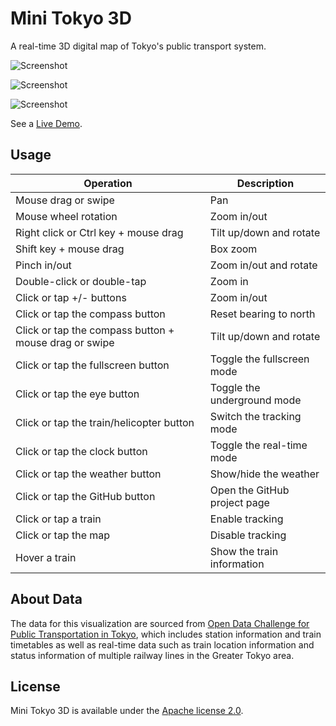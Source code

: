 # Mini Tokyo 3D

A real-time 3D digital map of Tokyo's public transport system.

![Screenshot](https://nagix.github.io/mini-tokyo-3d/images/screenshot1.jpg)

![Screenshot](https://nagix.github.io/mini-tokyo-3d/images/screenshot2.jpg)

![Screenshot](https://nagix.github.io/mini-tokyo-3d/images/screenshot3.jpg)

See a [Live Demo](https://nagix.github.io/mini-tokyo-3d).

## Usage

Operation | Description
--- | ---
Mouse drag or swipe | Pan
Mouse wheel rotation | Zoom in/out
Right click or Ctrl key + mouse drag | Tilt up/down and rotate
Shift key + mouse drag | Box zoom
Pinch in/out | Zoom in/out and rotate
Double-click or double-tap | Zoom in
Click or tap +/- buttons | Zoom in/out
Click or tap the compass button | Reset bearing to north
Click or tap the compass button + mouse drag or swipe | Tilt up/down and rotate
Click or tap the fullscreen button | Toggle the fullscreen mode
Click or tap the eye button | Toggle the underground mode
Click or tap the train/helicopter button | Switch the tracking mode
Click or tap the clock button | Toggle the real-time mode
Click or tap the weather button | Show/hide the weather
Click or tap the GitHub button | Open the GitHub project page
Click or tap a train | Enable tracking
Click or tap the map | Disable tracking
Hover a train | Show the train information

## About Data

The data for this visualization are sourced from [Open Data Challenge for Public Transportation in Tokyo](https://tokyochallenge.odpt.org/en/), which includes station information and train timetables as well as real-time data such as train location information and status information of multiple railway lines in the Greater Tokyo area.

## License

Mini Tokyo 3D is available under the [Apache license 2.0](opensource.org/licenses/Apache-2.0).
